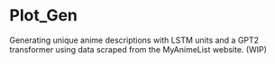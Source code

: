 # Plot_Gen

Generating unique anime descriptions with LSTM units and a GPT2 transformer using data scraped from the MyAnimeList website. (WIP)
